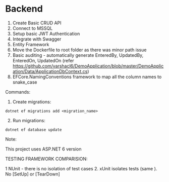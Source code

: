 # Backend
1. Create Basic CRUD API
2. Connect to MSSQL 
3. Setup basic JWT Authentication
4. Integrate with Swagger
5. Entity Framework
6. Move the Dockerfile to root folder as there was minor path issue
7. Basic auditing - automatically generate EnteredBy, UpdatedBy, EnteredOn, UpdatedOn (refer https://github.com/varshacl6/DemoApplication/blob/master/DemoApplication/Data/ApplicationDbContext.cs)
8. EFCore.NamingConventions framework to map all the column names to snake_case

Commands:

1. Create migrations:

```dotnet ef migrations add <migration_name>```

2. Run migrations:

```dotnet ef database update```

Note:

This project uses ASP.NET 6 version


TESTING FRAMEWORK COMPARISION:

1 NUnit - there is no isolation of test cases 
2. xUnit isolates tests (same ). No [SetUp] or [TearDown]
